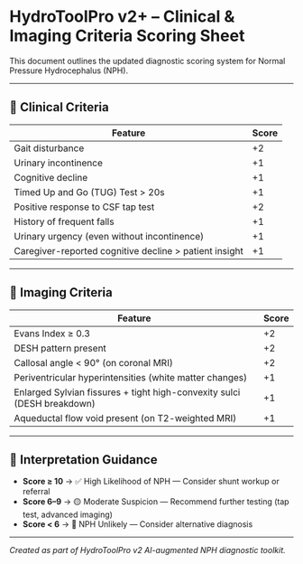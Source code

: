 # HydroToolPro v2+ – Clinical & Imaging Criteria Scoring Sheet

This document outlines the updated diagnostic scoring system for Normal Pressure Hydrocephalus (NPH).

---

## 🧠 Clinical Criteria

| Feature                                     | Score |
|---------------------------------------------|-------|
| Gait disturbance                             | +2    |
| Urinary incontinence                         | +1    |
| Cognitive decline                            | +1    |
| Timed Up and Go (TUG) Test > 20s             | +1    |
| Positive response to CSF tap test            | +2    |
| History of frequent falls                    | +1    |
| Urinary urgency (even without incontinence)  | +1    |
| Caregiver-reported cognitive decline > patient insight | +1 |

---

## 🧲 Imaging Criteria

| Feature                                                        | Score |
|----------------------------------------------------------------|-------|
| Evans Index ≥ 0.3                                              | +2    |
| DESH pattern present                                           | +2    |
| Callosal angle < 90° (on coronal MRI)                          | +2    |
| Periventricular hyperintensities (white matter changes)       | +1    |
| Enlarged Sylvian fissures + tight high-convexity sulci (DESH breakdown) | +1 |
| Aqueductal flow void present (on T2-weighted MRI)             | +1    |

---

## 🔁 Interpretation Guidance

- **Score ≥ 10** → ✅ High Likelihood of NPH — Consider shunt workup or referral
- **Score 6–9** → 🟡 Moderate Suspicion — Recommend further testing (tap test, advanced imaging)
- **Score < 6** → 🔻 NPH Unlikely — Consider alternative diagnosis

---

*Created as part of HydroToolPro v2 AI-augmented NPH diagnostic toolkit.*

